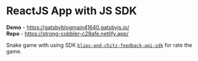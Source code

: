# ReactJS App with JS SDK

**Demo** - https://gatsbyblogmain41640.gatsbyjs.io/  
**Repo** - https://strong-cobbler-c29afe.netlify.app/

Snake game with using SDK [`blips-and-chitz-feedback-api-sdk`](https://www.npmjs.com/package/blips-and-chitz-feedback-api-sdk) for rate the game.
